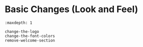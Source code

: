 # Basic Changes (Look and Feel)

```{toctree}
:maxdepth: 1

change-the-logo
change-the-font-colors
remove-welcome-section
```
